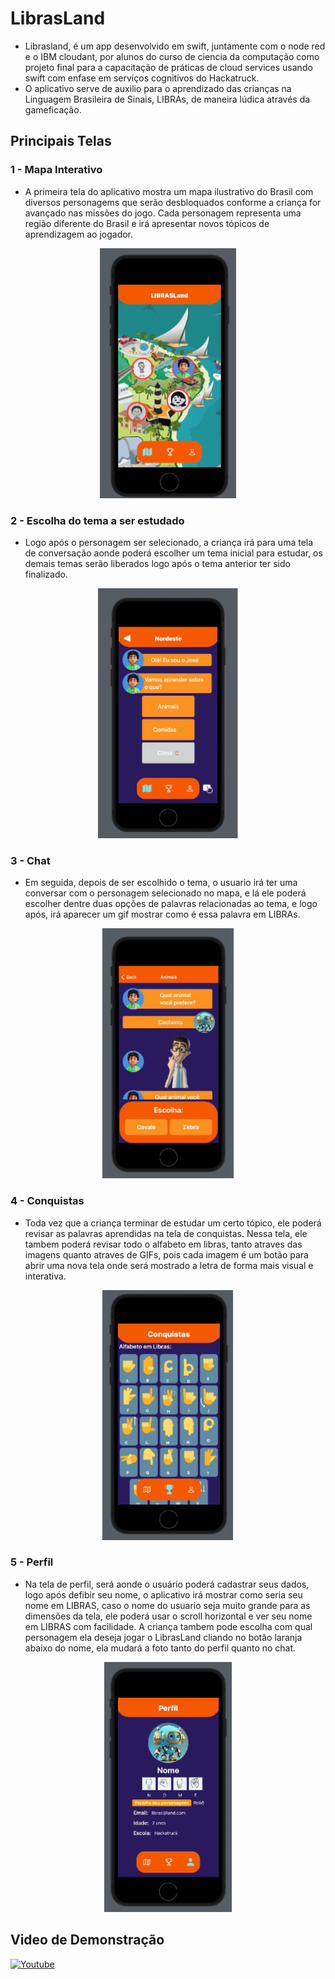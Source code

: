 # LibrasLand
- Librasland, é um app desenvolvido em swift, juntamente com o node red e o IBM cloudant, por alunos do curso de ciencia da computação como projeto final para a capacitação de práticas de cloud services usando swift com enfase em serviços cognitivos do Hackatruck.
- O aplicativo serve de auxilio para o aprendizado das crianças na Linguagem Brasileira de Sinais, LIBRAs, de maneira lúdica através da gameficação.
## Principais Telas
### 1 - Mapa Interativo
- A primeira tela do aplicativo mostra um mapa ilustrativo do Brasil com diversos personagems que serão desbloquados conforme a criança for avançado nas missões do jogo. Cada personagem representa uma região diferente do Brasil e irá apresentar novos tópicos de aprendizagem ao jogador.

<div>
    <p align="center">
        <img src="Telas\mapa-interativo.png" height="400" tittle="Mapa Interativo"> 
    </p>
</div>

### 2 - Escolha do tema a ser estudado
- Logo após o personagem ser selecionado, a criança irá para uma tela de conversação aonde poderá escolher um tema inicial para estudar, os demais temas serão liberados logo após o tema anterior ter sido finalizado.

<div>
    <p align="center">
        <img src="Telas\tema.png" height="400" tittle="Tema"> 
    </p>
</div>

### 3 - Chat
- Em seguida, depois de ser escolhido o tema, o usuario irá ter uma conversar com o personagem selecionado no mapa, e lá ele poderá escolher dentre duas opções de palavras relacionadas ao tema, e logo após, irá aparecer um gif mostrar como é essa palavra em LIBRAs.

<div>
    <p align="center">
        <img src="Telas\chat.png" height="400" tittle="Chat"> 
    </p>
</div>

### 4 - Conquistas
- Toda vez que a criança terminar de estudar um certo tópico, ele poderá revisar as palavras aprendidas na tela de conquistas. Nessa tela, ele tambem poderá revisar todo o alfabeto em libras, tanto atraves das imagens quanto atraves de GIFs, pois cada imagem é um botão para abrir uma nova tela onde será mostrado a letra de forma mais visual e interativa.

<div>
    <p align="center">
        <img src="Telas\conquistas.png" height="400" tittle="Conquistas"> 
    </p>
</div>

### 5 - Perfil
- Na tela de perfil, será aonde o usuário poderá cadastrar seus dados, logo após defibir seu nome, o aplicativo irá mostrar como seria seu nome em LIBRAS, caso o nome do usuario seja muito grande para as dimensões da tela, ele poderá usar o scroll horizontal e ver seu nome em LIBRAS com facilidade. A criança tambem pode escolha com qual personagem ela deseja jogar o LibrasLand cliando no botão laranja abaixo do nome, ela mudará a foto tanto do perfil quanto no chat.

<div>
    <p align="center">
        <img src="Telas\perfil.png" height="400" tittle="Perfil"> 
    </p>
</div>

## Video de Demonstração
[![Youtube](https://img.shields.io/badge/Youtube-F00?style=for-the-badge&logo=youtube)](https://youtu.be/PyKnYE9-2Ws?si=8sCZqXR33tq4EsSP)
